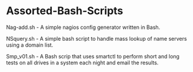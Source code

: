 # Assorted-Bash-Scripts

Nag-add.sh - A simple nagios config generator written in Bash. 

NSquery.sh - A simple bash script to handle mass lookup of name servers using a domain list. 

Smp_v01.sh - A Bash scrip that uses smartctl to perform short and long tests on all drives in a system each night and email the results. 
